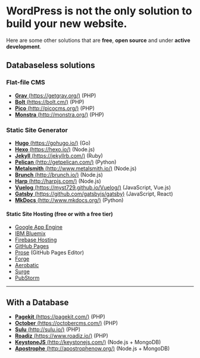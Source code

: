 # WordPress is not the only solution to build your new website.

Here are some other solutions that are **free**, **open source** and under **active development**.

## Databaseless solutions

### Flat-file CMS
-   [**Grav** (https://getgrav.org/)](https://getgrav.org/) (PHP)
-   [**Bolt** (https://bolt.cm/)](https://bolt.cm/) (PHP)
-   [**Pico** (http://picocms.org/)](http://picocms.org/) (PHP)
-   [**Monstra** (http://monstra.org/)](http://monstra.org/) (PHP)

### Static Site Generator
-   [**Hugo** (https://gohugo.io/)](http://gohugo.io/) (Go)
-   [**Hexo** (https://hexo.io/)](https://hexo.io/) (Node.js)
-   [**Jekyll** (https://jekyllrb.com/)](https://jekyllrb.com/) (Ruby)
-   [**Pelican** (http://getpelican.com/)](http://getpelican.com/) (Python)
-   [**Metalsmith** (http://www.metalsmith.io/)](http://www.metalsmith.io/) (Node.js)
-   [**Brunch** (http://brunch.io/)](http://brunch.io/) (Node.js)
-   [**Harp** (http://harpjs.com/)](http://harpjs.com/) (Node.js)
-   [**Vuelog** (https://myst729.github.io/Vuelog/)](https://myst729.github.io/Vuelog/) (JavaScript, Vue.js)
-   [**Gatsby** (https://github.com/gatsbyjs/gatsby)](https://github.com/gatsbyjs/gatsby) (JavaScript, React)
-   [**MkDocs** (http://www.mkdocs.org/)](http://www.mkdocs.org/) (Python)

#### Static Site Hosting (free or with a free tier) 
-   [Google App Engine](https://cloud.google.com/appengine/)
-   [IBM Bluemix](https://console.ng.bluemix.net/)
-   [Firebase Hosting](https://firebase.google.com/docs/hosting/)
-   [GitHub Pages](https://pages.github.com/)
  -   [Prose](http://prose.io/) (GitHub Pages Editor)
-   [Forge](https://getforge.com/)
-   [Aerobatic](https://www.aerobatic.com/)
-   [Surge](https://surge.sh/)
-   [PubStorm](http://www.pubstorm.com/)

------

## With a Database
-   [**Pagekit** (https://pagekit.com/)](https://pagekit.com/) (PHP)
-   [**October** (https://octobercms.com/)](https://octobercms.com/) (PHP)
-   [**Sulu** (http://sulu.io/)](http://sulu.io/) (PHP)
-   [**Roadiz** (https://www.roadiz.io/)](https://www.roadiz.io/) (PHP)
-   [**KeystoneJS** (http://keystonejs.com/)](http://keystonejs.com/) (Node.js + MongoDB)
-   [**Apostrophe** (http://apostrophenow.org/)](http://apostrophenow.org/) (Node.js + MongoDB)
